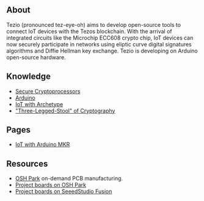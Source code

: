 ## About

Tezio (pronounced tez-eye-oh) aims to develop open-source tools to connect IoT devices with the Tezos blockchain. With the arrival of integrated circuits like the Microchip ECC608 crypto chip, IoT devices can now securely participate in networks using eliptic curve digital signatures algorithms and Diffie Hellman key exchange. Tezio is developing on Arduino open-source hardware. 

## Knowledge

* [Secure Cryptoprocessors](https://en.wikipedia.org/wiki/Secure_cryptoprocessor)
* [Arduino](https://arduino.cc)
* [IoT with Archetype](https://docs.archetype-lang.org/contract-library/iot/switch)
* ["Three-Legged-Stool" of Cryptography](https://ww1.microchip.com/downloads/en/DeviceDoc/Atmel-8972-CryptoAuth-3-Legged-Stool-Article.pdf)

## Pages

* [IoT with Arduino MKR](arduino_iot.md)

## Resources
* [OSH Park](https://oshpark.com/) on-demand PCB manufacturing.
* [Project boards on OSH Park](https://oshpark.com/profiles/AetherBot)
* [Project boards on SeeedStudio Fusion](https://www.seeedstudio.com/Langstroth-Bee-Hive-Deep-Frame-Foundation-g-1102593)
